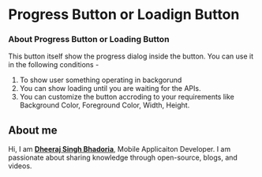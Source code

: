 
# Progress Button or Loadign Button

### About Progress Button or Loading Button 

This button itself show the progress dialog inside the button. You can use it in the following conditions - 
1. To show user something operating in backgorund
2. You can show loading until you are waiting for the APIs.
3. You can customize the button accroding to your requirements like Background Color, Foreground Color, Width, Height.

## About me

Hi, I am [**Dheeraj Singh Bhadoria**](https://dheeruapps.in), Mobile Applicaiton Developer. I am passionate about sharing knowledge through open-source, blogs, and videos.
